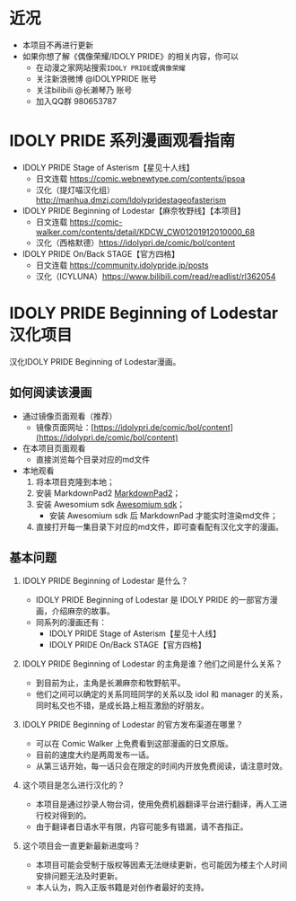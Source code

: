 # 近况
- 本项目不再进行更新
- 如果你想了解《偶像荣耀/IDOLY PRIDE》的相关内容，你可以
	- 在动漫之家网站搜索`IDOLY PRIDE`或`偶像荣耀`
	- 关注新浪微博 @IDOLYPRIDE 账号
	- 关注bilibili @长濑琴乃 账号
	- 加入QQ群 980653787


# IDOLY PRIDE 系列漫画观看指南 #
- IDOLY PRIDE Stage of Asterism【星见十人线】
	- 日文连载 https://comic.webnewtype.com/contents/ipsoa
	- 汉化（提灯喵汉化组） http://manhua.dmzj.com/ldolypridestageofasterism 
- IDOLY PRIDE Beginning of Lodestar【麻奈牧野线】【本项目】
	- 日文连载 https://comic-walker.com/contents/detail/KDCW_CW01201912010000_68
	- 汉化（西格默德）https://idolypri.de/comic/bol/content
- IDOLY PRIDE On/Back STAGE【官方四格】
	- 日文连载 https://community.idolypride.jp/posts
	- 汉化（ICYLUNA）https://www.bilibili.com/read/readlist/rl362054

# IDOLY PRIDE Beginning of Lodestar 汉化项目 #
汉化IDOLY PRIDE Beginning of Lodestar漫画。

## 如何阅读该漫画 ##
- 通过镜像页面观看（推荐）
	- 镜像页面网址：[https://idolypri.de/comic/bol/content](https://idolypri.de/comic/bol/content)
- 在本项目页面观看
	- 直接浏览每个目录对应的md文件
- 本地观看
	1. 将本项目克隆到本地；
	2. 安装 MarkdownPad2 [MarkdownPad2](http://markdownpad.com/download.html)；
	3. 安装 Awesomium sdk [Awesomium sdk](http://markdownpad.com/download/awesomium_v1.6.6_sdk_win.exe "awesomium sdk")；
		- 安装 Awesomium sdk 后 MarkdownPad 才能实时渲染md文件；
	4. 直接打开每一集目录下对应的md文件，即可查看配有汉化文字的漫画。


## 基本问题 ##
1. IDOLY PRIDE Beginning of Lodestar 是什么？
	- IDOLY PRIDE Beginning of Lodestar 是 IDOLY PRIDE 的一部官方漫画，介绍麻奈的故事。
	- 同系列的漫画还有：
		- IDOLY PRIDE Stage of Asterism【星见十人线】
		- IDOLY PRIDE On/Back STAGE【官方四格】

2. IDOLY PRIDE Beginning of Lodestar 的主角是谁？他们之间是什么关系？
	- 到目前为止，主角是长濑麻奈和牧野航平。
	- 他们之间可以确定的关系同班同学的关系以及 idol 和 manager 的关系，同时私交也不错，是成长路上相互激励的好朋友。

3. IDOLY PRIDE Beginning of Lodestar 的官方发布渠道在哪里？
	- 可以在 Comic Walker 上免费看到这部漫画的日文原版。
	- 目前的速度大约是两周发布一话。
	- 从第三话开始，每一话只会在限定的时间内开放免费阅读，请注意时效。

4. 这个项目是怎么进行汉化的？
	- 本项目是通过抄录人物台词，使用免费机器翻译平台进行翻译，再人工进行校对得到的。
	- 由于翻译者日语水平有限，内容可能多有错漏，请不吝指正。

5. 这个项目会一直更新最新进度吗？
	- 本项目可能会受制于版权等因素无法继续更新，也可能因为楼主个人时间安排问题无法及时更新。
	- 本人认为，购入正版书籍是对创作者最好的支持。

